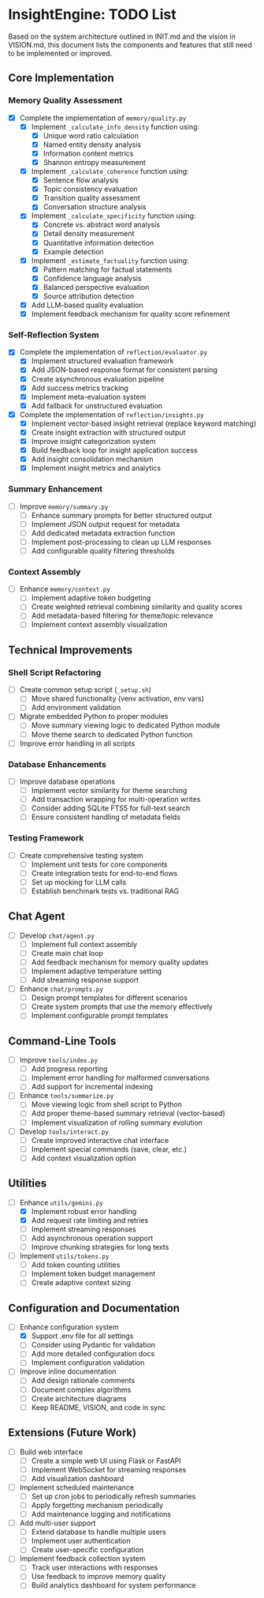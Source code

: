 # InsightEngine: TODO List

Based on the system architecture outlined in INIT.md and the vision in VISION.md, this document lists the components and features that still need to be implemented or improved.

## Core Implementation

### Memory Quality Assessment
- [x] Complete the implementation of `memory/quality.py`
  - [x] Implement `_calculate_info_density` function using:
    - [x] Unique word ratio calculation
    - [x] Named entity density analysis
    - [x] Information content metrics
    - [x] Shannon entropy measurement
  - [x] Implement `_calculate_coherence` function using:
    - [x] Sentence flow analysis
    - [x] Topic consistency evaluation
    - [x] Transition quality assessment
    - [x] Conversation structure analysis
  - [x] Implement `_calculate_specificity` function using:
    - [x] Concrete vs. abstract word analysis
    - [x] Detail density measurement
    - [x] Quantitative information detection
    - [x] Example detection
  - [x] Implement `_estimate_factuality` function using:
    - [x] Pattern matching for factual statements
    - [x] Confidence language analysis
    - [x] Balanced perspective evaluation
    - [x] Source attribution detection
  - [x] Add LLM-based quality evaluation
  - [x] Implement feedback mechanism for quality score refinement

### Self-Reflection System
- [x] Complete the implementation of `reflection/evaluator.py`
  - [x] Implement structured evaluation framework
  - [x] Add JSON-based response format for consistent parsing
  - [x] Create asynchronous evaluation pipeline
  - [x] Add success metrics tracking
  - [x] Implement meta-evaluation system
  - [x] Add fallback for unstructured evaluation
- [x] Complete the implementation of `reflection/insights.py`
  - [x] Implement vector-based insight retrieval (replace keyword matching)
  - [x] Create insight extraction with structured output
  - [x] Improve insight categorization system
  - [x] Build feedback loop for insight application success
  - [x] Add insight consolidation mechanism
  - [x] Implement insight metrics and analytics

### Summary Enhancement
- [ ] Improve `memory/summary.py`
  - [ ] Enhance summary prompts for better structured output
  - [ ] Implement JSON output request for metadata
  - [ ] Add dedicated metadata extraction function
  - [ ] Implement post-processing to clean up LLM responses
  - [ ] Add configurable quality filtering thresholds

### Context Assembly
- [ ] Enhance `memory/context.py`
  - [ ] Implement adaptive token budgeting
  - [ ] Create weighted retrieval combining similarity and quality scores
  - [ ] Add metadata-based filtering for theme/topic relevance
  - [ ] Implement context assembly visualization

## Technical Improvements

### Shell Script Refactoring
- [ ] Create common setup script (`_setup.sh`)
  - [ ] Move shared functionality (venv activation, env vars)
  - [ ] Add environment validation
- [ ] Migrate embedded Python to proper modules
  - [ ] Move summary viewing logic to dedicated Python module
  - [ ] Move theme search to dedicated Python function
- [ ] Improve error handling in all scripts

### Database Enhancements
- [ ] Improve database operations
  - [ ] Implement vector similarity for theme searching
  - [ ] Add transaction wrapping for multi-operation writes
  - [ ] Consider adding SQLite FTS5 for full-text search
  - [ ] Ensure consistent handling of metadata fields

### Testing Framework
- [ ] Create comprehensive testing system
  - [ ] Implement unit tests for core components
  - [ ] Create integration tests for end-to-end flows
  - [ ] Set up mocking for LLM calls
  - [ ] Establish benchmark tests vs. traditional RAG

## Chat Agent

- [ ] Develop `chat/agent.py`
  - [ ] Implement full context assembly
  - [ ] Create main chat loop
  - [ ] Add feedback mechanism for memory quality updates
  - [ ] Implement adaptive temperature setting
  - [ ] Add streaming response support

- [ ] Enhance `chat/prompts.py` 
  - [ ] Design prompt templates for different scenarios
  - [ ] Create system prompts that use the memory effectively
  - [ ] Implement configurable prompt templates

## Command-Line Tools

- [ ] Improve `tools/index.py`
  - [ ] Add progress reporting
  - [ ] Implement error handling for malformed conversations
  - [ ] Add support for incremental indexing

- [ ] Enhance `tools/summarize.py`
  - [ ] Move viewing logic from shell script to Python
  - [ ] Add proper theme-based summary retrieval (vector-based)
  - [ ] Implement visualization of rolling summary evolution

- [ ] Develop `tools/interact.py`
  - [ ] Create improved interactive chat interface
  - [ ] Implement special commands (save, clear, etc.)
  - [ ] Add context visualization option

## Utilities

- [ ] Enhance `utils/gemini.py`
  - [x] Implement robust error handling
  - [x] Add request rate limiting and retries
  - [ ] Implement streaming responses
  - [ ] Add asynchronous operation support
  - [ ] Improve chunking strategies for long texts

- [ ] Implement `utils/tokens.py`
  - [ ] Add token counting utilities
  - [ ] Implement token budget management
  - [ ] Create adaptive context sizing

## Configuration and Documentation

- [ ] Enhance configuration system
  - [x] Support .env file for all settings
  - [ ] Consider using Pydantic for validation
  - [ ] Add more detailed configuration docs
  - [ ] Implement configuration validation

- [ ] Improve inline documentation
  - [ ] Add design rationale comments
  - [ ] Document complex algorithms
  - [ ] Create architecture diagrams
  - [ ] Keep README, VISION, and code in sync

## Extensions (Future Work)

- [ ] Build web interface
  - [ ] Create a simple web UI using Flask or FastAPI
  - [ ] Implement WebSocket for streaming responses
  - [ ] Add visualization dashboard

- [ ] Implement scheduled maintenance
  - [ ] Set up cron jobs to periodically refresh summaries
  - [ ] Apply forgetting mechanism periodically
  - [ ] Add maintenance logging and notifications

- [ ] Add multi-user support
  - [ ] Extend database to handle multiple users
  - [ ] Implement user authentication
  - [ ] Create user-specific configuration

- [ ] Implement feedback collection system
  - [ ] Track user interactions with responses
  - [ ] Use feedback to improve memory quality
  - [ ] Build analytics dashboard for system performance